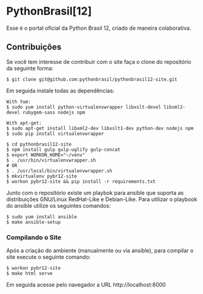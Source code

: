 # PythonBrasil[12]

Esse é o portal oficial da Python Brasil 12, criado de maneira colaborativa.


## Contribuições

Se você tem interesse de contribuir com o site faça o clone do repositório da seguinte forma:

```
$ git clone git@github.com:pythonbrasil/pythonbrasil12-site.git
```

Em seguida instale todas as dependências:

```
With Yum:
$ sudo yum install python-virtualenvwrapper libxslt-devel libxml2-devel rubygem-sass nodejs npm

With apt-get:
$ sudo apt-get install libxml2-dev libxslt1-dev python-dev nodejs npm
$ sudo pip install virtualenvwrapper

$ cd pythonbrasil12-site
$ npm install gulp gulp-uglify gulp-concat
$ export WORKON_HOME="~/venv"
$ . /usr/bin/virtualenvwrapper.sh
# OR
$ . /usr/local/bin/virtualenvwrapper.sh
$ mkvirtualenv pybr12-site
$ workon pybr12-site && pip install -r requirements.txt
```

Junto com o repositório existe um playbok para ansible que suporta as distribuições GNU/Linux RedHat-Like e Debian-Like. Para utilizar o playbook do ansible utilize os seguintes comandos:

```
$ sudo yum install ansible
$ make ansible-setup
```

### Compilando o Site

Após a criação do ambiente (manualmente ou via ansible), para compilar o site execute o seguinte comando:
```
$ workon pybr12-site
$ make html serve
```

Em seguida acesse pelo navegador a URL http://localhost:8000
